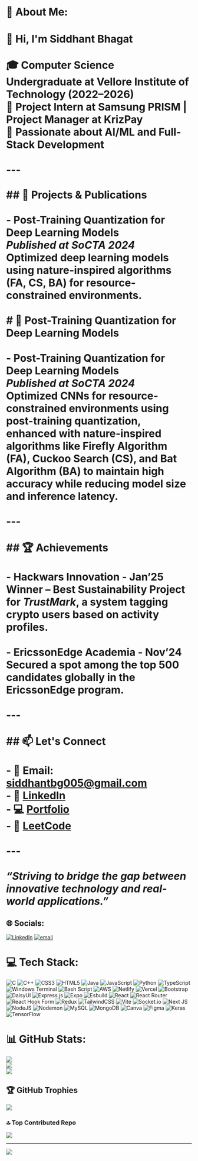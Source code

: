 # 💫 About Me:
# 👋 Hi, I'm Siddhant Bhagat<br><br>🎓 **Computer Science Undergraduate** at Vellore Institute of Technology (2022–2026)  <br>💼 **Project Intern** at Samsung PRISM | **Project Manager** at KrizPay  <br>🔬 Passionate about **AI/ML** and **Full-Stack Development**<br><br>---<br><br>## 🚀 Projects & Publications<br><br>- **Post-Training Quantization for Deep Learning Models**  <br>  *Published at SoCTA 2024*  <br>  Optimized deep learning models using nature-inspired algorithms (FA, CS, BA) for resource-constrained environments.<br>  <br># 🧠 Post-Training Quantization for Deep Learning Models<br><br>- **Post-Training Quantization for Deep Learning Models**  <br>  *Published at SoCTA 2024*  <br>  Optimized CNNs for resource-constrained environments using post-training quantization, enhanced with nature-inspired algorithms like Firefly Algorithm (FA), Cuckoo Search (CS), and Bat Algorithm (BA) to maintain high accuracy while reducing model size and inference latency.<br><br>---<br><br>## 🏆 Achievements<br><br>- **Hackwars Innovation - Jan’25**  <br>  Winner – Best Sustainability Project for *TrustMark*, a system tagging crypto users based on activity profiles.<br><br>- **EricssonEdge Academia - Nov’24**  <br>  Secured a spot among the top 500 candidates globally in the EricssonEdge program.<br><br>---<br><br>## 📫 Let's Connect<br><br>- 📧 Email: siddhantbg005@gmail.com<br>- 💼 [LinkedIn](https://www.linkedin.com/in/siddhant-bhagat-90a061267/)<br>- 💻 [Portfolio](https://siddhant-portfolio-chi.vercel.app/)<br>- 🧠 [LeetCode](https://leetcode.com/u/Siddhantbt/)<br><br>---<br><br>*“Striving to bridge the gap between innovative technology and real-world applications.”*<br>


## 🌐 Socials:
[![LinkedIn](https://img.shields.io/badge/LinkedIn-%230077B5.svg?logo=linkedin&logoColor=white)](https://linkedin.com/in/https://www.linkedin.com/in/siddhant-bhagat-90a061267/) [![email](https://img.shields.io/badge/Email-D14836?logo=gmail&logoColor=white)](mailto:siddantbg005@gmail.com) 

# 💻 Tech Stack:
![C](https://img.shields.io/badge/c-%2300599C.svg?style=for-the-badge&logo=c&logoColor=white) ![C++](https://img.shields.io/badge/c++-%2300599C.svg?style=for-the-badge&logo=c%2B%2B&logoColor=white) ![CSS3](https://img.shields.io/badge/css3-%231572B6.svg?style=for-the-badge&logo=css3&logoColor=white) ![HTML5](https://img.shields.io/badge/html5-%23E34F26.svg?style=for-the-badge&logo=html5&logoColor=white) ![Java](https://img.shields.io/badge/java-%23ED8B00.svg?style=for-the-badge&logo=openjdk&logoColor=white) ![JavaScript](https://img.shields.io/badge/javascript-%23323330.svg?style=for-the-badge&logo=javascript&logoColor=%23F7DF1E) ![Python](https://img.shields.io/badge/python-3670A0?style=for-the-badge&logo=python&logoColor=ffdd54) ![TypeScript](https://img.shields.io/badge/typescript-%23007ACC.svg?style=for-the-badge&logo=typescript&logoColor=white) ![Windows Terminal](https://img.shields.io/badge/Windows%20Terminal-%234D4D4D.svg?style=for-the-badge&logo=windows-terminal&logoColor=white) ![Bash Script](https://img.shields.io/badge/bash_script-%23121011.svg?style=for-the-badge&logo=gnu-bash&logoColor=white) ![AWS](https://img.shields.io/badge/AWS-%23FF9900.svg?style=for-the-badge&logo=amazon-aws&logoColor=white) ![Netlify](https://img.shields.io/badge/netlify-%23000000.svg?style=for-the-badge&logo=netlify&logoColor=#00C7B7) ![Vercel](https://img.shields.io/badge/vercel-%23000000.svg?style=for-the-badge&logo=vercel&logoColor=white) ![Bootstrap](https://img.shields.io/badge/bootstrap-%238511FA.svg?style=for-the-badge&logo=bootstrap&logoColor=white) ![DaisyUI](https://img.shields.io/badge/daisyui-5A0EF8?style=for-the-badge&logo=daisyui&logoColor=white) ![Express.js](https://img.shields.io/badge/express.js-%23404d59.svg?style=for-the-badge&logo=express&logoColor=%2361DAFB) ![Expo](https://img.shields.io/badge/expo-1C1E24?style=for-the-badge&logo=expo&logoColor=#D04A37) ![Esbuild](https://img.shields.io/badge/esbuild-%23FFCF00.svg?style=for-the-badge&logo=esbuild&logoColor=black) ![React](https://img.shields.io/badge/react-%2320232a.svg?style=for-the-badge&logo=react&logoColor=%2361DAFB) ![React Router](https://img.shields.io/badge/React_Router-CA4245?style=for-the-badge&logo=react-router&logoColor=white) ![React Hook Form](https://img.shields.io/badge/React%20Hook%20Form-%23EC5990.svg?style=for-the-badge&logo=reacthookform&logoColor=white) ![Redux](https://img.shields.io/badge/redux-%23593d88.svg?style=for-the-badge&logo=redux&logoColor=white) ![TailwindCSS](https://img.shields.io/badge/tailwindcss-%2338B2AC.svg?style=for-the-badge&logo=tailwind-css&logoColor=white) ![Vite](https://img.shields.io/badge/vite-%23646CFF.svg?style=for-the-badge&logo=vite&logoColor=white) ![Socket.io](https://img.shields.io/badge/Socket.io-black?style=for-the-badge&logo=socket.io&badgeColor=010101) ![Next JS](https://img.shields.io/badge/Next-black?style=for-the-badge&logo=next.js&logoColor=white) ![NodeJS](https://img.shields.io/badge/node.js-6DA55F?style=for-the-badge&logo=node.js&logoColor=white) ![Nodemon](https://img.shields.io/badge/NODEMON-%23323330.svg?style=for-the-badge&logo=nodemon&logoColor=%BBDEAD) ![MySQL](https://img.shields.io/badge/mysql-4479A1.svg?style=for-the-badge&logo=mysql&logoColor=white) ![MongoDB](https://img.shields.io/badge/MongoDB-%234ea94b.svg?style=for-the-badge&logo=mongodb&logoColor=white) ![Canva](https://img.shields.io/badge/Canva-%2300C4CC.svg?style=for-the-badge&logo=Canva&logoColor=white) ![Figma](https://img.shields.io/badge/figma-%23F24E1E.svg?style=for-the-badge&logo=figma&logoColor=white) ![Keras](https://img.shields.io/badge/Keras-%23D00000.svg?style=for-the-badge&logo=Keras&logoColor=white) ![TensorFlow](https://img.shields.io/badge/TensorFlow-%23FF6F00.svg?style=for-the-badge&logo=TensorFlow&logoColor=white)
# 📊 GitHub Stats:
![](https://github-readme-stats.vercel.app/api?username=Siddhantbg&theme=dark&hide_border=false&include_all_commits=false&count_private=false)<br/>
![](https://nirzak-streak-stats.vercel.app/?user=Siddhantbg&theme=dark&hide_border=false)<br/>
![](https://github-readme-stats.vercel.app/api/top-langs/?username=Siddhantbg&theme=dark&hide_border=false&include_all_commits=false&count_private=false&layout=compact)

## 🏆 GitHub Trophies
![](https://github-profile-trophy.vercel.app/?username=Siddhantbg&theme=radical&no-frame=false&no-bg=false&margin-w=4)

### 🔝 Top Contributed Repo
![](https://github-contributor-stats.vercel.app/api?username=Siddhantbg&limit=5&theme=dark&combine_all_yearly_contributions=true)

---
[![](https://visitcount.itsvg.in/api?id=Siddhantbg&icon=0&color=0)](https://visitcount.itsvg.in)

<!-- Proudly created with GPRM ( https://gprm.itsvg.in ) -->
